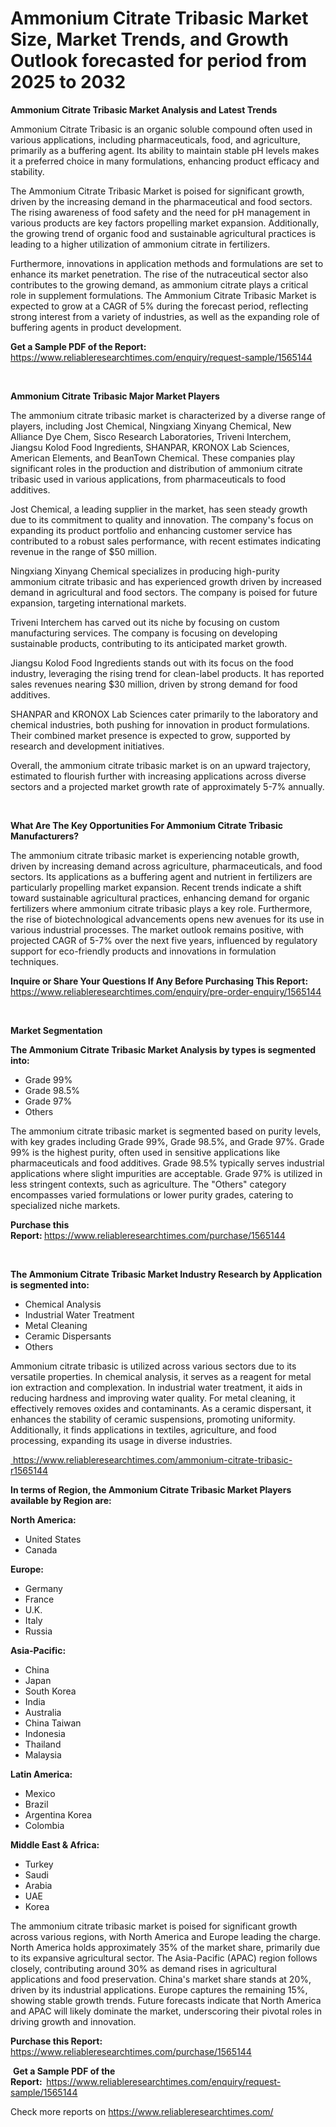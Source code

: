 <p><h1>Ammonium Citrate Tribasic Market Size, Market Trends, and Growth Outlook forecasted for period from 2025 to 2032</h1></p><p><strong>Ammonium Citrate Tribasic Market Analysis and Latest Trends</strong></p>
<p><p>Ammonium Citrate Tribasic is an organic soluble compound often used in various applications, including pharmaceuticals, food, and agriculture, primarily as a buffering agent. Its ability to maintain stable pH levels makes it a preferred choice in many formulations, enhancing product efficacy and stability.</p><p>The Ammonium Citrate Tribasic Market is poised for significant growth, driven by the increasing demand in the pharmaceutical and food sectors. The rising awareness of food safety and the need for pH management in various products are key factors propelling market expansion. Additionally, the growing trend of organic food and sustainable agricultural practices is leading to a higher utilization of ammonium citrate in fertilizers. </p><p>Furthermore, innovations in application methods and formulations are set to enhance its market penetration. The rise of the nutraceutical sector also contributes to the growing demand, as ammonium citrate plays a critical role in supplement formulations. The Ammonium Citrate Tribasic Market is expected to grow at a CAGR of 5% during the forecast period, reflecting strong interest from a variety of industries, as well as the expanding role of buffering agents in product development.</p></p>
<p><strong>Get a Sample PDF of the Report:&nbsp;</strong> <a href="https://www.reliableresearchtimes.com/enquiry/request-sample/1565144?utm_campaign=3088&utm_medium=2&utm_source=Github&utm_content=ia&utm_term=02042025&utm_id=ammonium-citrate-tribasic">https://www.reliableresearchtimes.com/enquiry/request-sample/1565144</a></p>
<p>&nbsp;</p>
<p><strong>Ammonium Citrate Tribasic Major Market Players</strong></p>
<p><p>The ammonium citrate tribasic market is characterized by a diverse range of players, including Jost Chemical, Ningxiang Xinyang Chemical, New Alliance Dye Chem, Sisco Research Laboratories, Triveni Interchem, Jiangsu Kolod Food Ingredients, SHANPAR, KRONOX Lab Sciences, American Elements, and BeanTown Chemical. These companies play significant roles in the production and distribution of ammonium citrate tribasic used in various applications, from pharmaceuticals to food additives.</p><p>Jost Chemical, a leading supplier in the market, has seen steady growth due to its commitment to quality and innovation. The company's focus on expanding its product portfolio and enhancing customer service has contributed to a robust sales performance, with recent estimates indicating revenue in the range of $50 million.</p><p>Ningxiang Xinyang Chemical specializes in producing high-purity ammonium citrate tribasic and has experienced growth driven by increased demand in agricultural and food sectors. The company is poised for future expansion, targeting international markets.</p><p>Triveni Interchem has carved out its niche by focusing on custom manufacturing services. The company is focusing on developing sustainable products, contributing to its anticipated market growth.</p><p>Jiangsu Kolod Food Ingredients stands out with its focus on the food industry, leveraging the rising trend for clean-label products. It has reported sales revenues nearing $30 million, driven by strong demand for food additives.</p><p>SHANPAR and KRONOX Lab Sciences cater primarily to the laboratory and chemical industries, both pushing for innovation in product formulations. Their combined market presence is expected to grow, supported by research and development initiatives.</p><p>Overall, the ammonium citrate tribasic market is on an upward trajectory, estimated to flourish further with increasing applications across diverse sectors and a projected market growth rate of approximately 5-7% annually.</p></p>
<p>&nbsp;</p>
<p><strong>What Are The Key Opportunities For Ammonium Citrate Tribasic Manufacturers?</strong></p>
<p><p>The ammonium citrate tribasic market is experiencing notable growth, driven by increasing demand across agriculture, pharmaceuticals, and food sectors. Its applications as a buffering agent and nutrient in fertilizers are particularly propelling market expansion. Recent trends indicate a shift toward sustainable agricultural practices, enhancing demand for organic fertilizers where ammonium citrate tribasic plays a key role. Furthermore, the rise of biotechnological advancements opens new avenues for its use in various industrial processes. The market outlook remains positive, with projected CAGR of 5-7% over the next five years, influenced by regulatory support for eco-friendly products and innovations in formulation techniques.</p></p>
<p><strong>Inquire or Share Your Questions If Any Before Purchasing This Report:</strong> <a href="https://www.reliableresearchtimes.com/enquiry/pre-order-enquiry/1565144?utm_campaign=3088&utm_medium=2&utm_source=Github&utm_content=ia&utm_term=02042025&utm_id=ammonium-citrate-tribasic">https://www.reliableresearchtimes.com/enquiry/pre-order-enquiry/1565144</a></p>
<p>&nbsp;</p>
<p><strong>Market Segmentation</strong></p>
<p><strong>The Ammonium Citrate Tribasic Market Analysis by types is segmented into:</strong></p>
<p><ul><li>Grade 99%</li><li>Grade 98.5%</li><li>Grade 97%</li><li>Others</li></ul></p>
<p><p>The ammonium citrate tribasic market is segmented based on purity levels, with key grades including Grade 99%, Grade 98.5%, and Grade 97%. Grade 99% is the highest purity, often used in sensitive applications like pharmaceuticals and food additives. Grade 98.5% typically serves industrial applications where slight impurities are acceptable. Grade 97% is utilized in less stringent contexts, such as agriculture. The "Others" category encompasses varied formulations or lower purity grades, catering to specialized niche markets.</p></p>
<p><strong>Purchase this Report:&nbsp;</strong><a href="https://www.reliableresearchtimes.com/purchase/1565144?utm_campaign=3088&utm_medium=2&utm_source=Github&utm_content=ia&utm_term=02042025&utm_id=ammonium-citrate-tribasic">https://www.reliableresearchtimes.com/purchase/1565144</a></p>
<p>&nbsp;</p>
<p><strong>The Ammonium Citrate Tribasic Market Industry Research by Application is segmented into:</strong></p>
<p><ul><li>Chemical Analysis</li><li>Industrial Water Treatment</li><li>Metal Cleaning</li><li>Ceramic Dispersants</li><li>Others</li></ul></p>
<p><p>Ammonium citrate tribasic is utilized across various sectors due to its versatile properties. In chemical analysis, it serves as a reagent for metal ion extraction and complexation. In industrial water treatment, it aids in reducing hardness and improving water quality. For metal cleaning, it effectively removes oxides and contaminants. As a ceramic dispersant, it enhances the stability of ceramic suspensions, promoting uniformity. Additionally, it finds applications in textiles, agriculture, and food processing, expanding its usage in diverse industries.</p></p>
<p><a href="https://www.reliableresearchtimes.com/ammonium-citrate-tribasic-r1565144?utm_campaign=3088&utm_medium=2&utm_source=Github&utm_content=ia&utm_term=02042025&utm_id=ammonium-citrate-tribasic">&nbsp;https://www.reliableresearchtimes.com/ammonium-citrate-tribasic-r1565144</a></p>
<p><strong>In terms of Region, the Ammonium Citrate Tribasic Market Players available by Region are:</strong></p>
<p>
    <p> <strong> North America: </strong>
        <ul>
            <li>United States</li>
            <li>Canada</li>
        </ul>
        </p> 
    <p> <strong> Europe: </strong>
        <ul>
            <li>Germany</li>
            <li>France</li>
            <li>U.K.</li>
            <li>Italy</li>
            <li>Russia</li>
        </ul>
        </p> 
    <p> <strong> Asia-Pacific: </strong>
        <ul>
            <li>China</li>
            <li>Japan</li>
            <li>South Korea</li>
            <li>India</li>
            <li>Australia</li>
            <li>China Taiwan</li>
            <li>Indonesia</li>
            <li>Thailand</li>
            <li>Malaysia</li>
        </ul>
        </p> 
    <p> <strong> Latin America: </strong>
        <ul>
            <li>Mexico</li>
            <li>Brazil</li>
            <li>Argentina Korea</li>
            <li>Colombia</li>
        </ul>
        </p> 
    <p> <strong> Middle East & Africa: </strong>
        <ul>
            <li>Turkey</li>
            <li>Saudi</li>
            <li>Arabia</li>
            <li>UAE</li>
            <li>Korea</li>
        </ul>
    </p>
    </p>
<p><p>The ammonium citrate tribasic market is poised for significant growth across various regions, with North America and Europe leading the charge. North America holds approximately 35% of the market share, primarily due to its expansive agricultural sector. The Asia-Pacific (APAC) region follows closely, contributing around 30% as demand rises in agricultural applications and food preservation. China's market share stands at 20%, driven by its industrial applications. Europe captures the remaining 15%, showing stable growth trends. Future forecasts indicate that North America and APAC will likely dominate the market, underscoring their pivotal roles in driving growth and innovation.</p></p>
<p><strong>Purchase this Report: </strong><a href="https://www.reliableresearchtimes.com/purchase/1565144?utm_campaign=3088&utm_medium=2&utm_source=Github&utm_content=ia&utm_term=02042025&utm_id=ammonium-citrate-tribasic">https://www.reliableresearchtimes.com/purchase/1565144</a></p>
<p>&nbsp;<strong>Get a Sample PDF of the Report:&nbsp;&nbsp;</strong><a href="https://www.reliableresearchtimes.com/enquiry/request-sample/1565144?utm_campaign=3088&utm_medium=2&utm_source=Github&utm_content=ia&utm_term=02042025&utm_id=ammonium-citrate-tribasic">https://www.reliableresearchtimes.com/enquiry/request-sample/1565144</a></p>
<p><strong></strong></p>
<p>Check more reports on <a href="https://www.reliableresearchtimes.com/?utm_campaign=3088&utm_medium=2&utm_source=Github&utm_content=ia&utm_term=02042025&utm_id=ammonium-citrate-tribasic">https://www.reliableresearchtimes.com/</a></p>